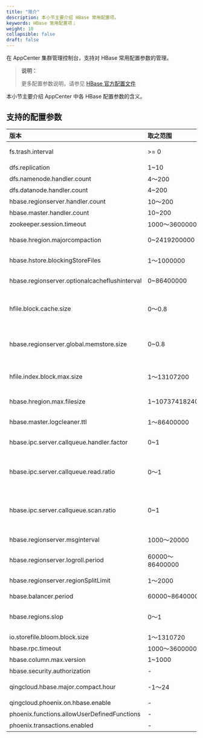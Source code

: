 ```yaml
---
title: "简介"
description: 本小节主要介绍 HBase 常用配置项。 
keywords: HBase 常用配置项；
weight: 10
collapsible: false
draft: false
---
```




在 AppCenter 集群管理控制台，支持对 HBase 常用配置参数的管理。

> **说明：**
> 
> 更多配置参数说明，请参见 [HBase 官方配置文件](http://hbase.apache.org/book.html#config.files)

本小节主要介绍 AppCenter 中各 HBase 配置参数的含义。 

## 支持的配置参数

|<span style="display:inline-block;width:80px">版本</span> |<span style="display:inline-block;width:120px">取之范围</span>|<span style="display:inline-block;width:420px">版本说明</span>|
|:----|:----|:----|
|   fs.trash.interval    |       >= 0  |  表示被永久删除前在回收站中保留的分钟数，配置为0表示不开启回收站功能。  |
|   dfs.replication      |  1~10        |   表示默认副本数。  |
|   dfs.namenode.handler.count    |      4～200  |  表示 NameNode 处理 RPC 请求的线程数。  |
|   dfs.datanode.handler.count      |  4~200        |   表示 DataNode 处理 RPC 请求的线程数。  |
|   hbase.regionserver.handler.count    |       10～200  |  表示 RegionSever 处理 RPC 请求的线程数。  |
|   hbase.master.handler.count     |  10~200        |   表示 Master 处理 RPC 请求的线程数。  |
|   zookeeper.session.timeout    |   1000～3600000 |  表示 HBase 连接 Zookeeper 的 session timeout 时间。  |
|   hbase.hregion.majorcompaction      |  0~2419200000       |   表示两次自动 Major Compaction 的时间间隔，设为0则禁用自动 Compaction。  |
|   hbase.hstore.blockingStoreFiles    |   1～1000000  |  表示当一个 Store 中的 StoreFiles 达到该值时，会 block 写入，进行 Compaction。  |
|   hbase.regionserver.optionalcacheflushinterval      |  0~86400000        |   表示一个 edit 版本在内存中 cache 的最长时间，超过该时间则自动 flush 到磁盘，设为0则禁用自动 flush。  |
|   hfile.block.cache.size   |   0～0.8 |  表示读缓存 BlockCache 占用的堆内存比例，读多于写可适当增大该值。<li>`hbase.regionserver.global.memstore.size` +` hfile.block.cache.size` <= 0.8  |
|   hbase.regionserver.global.memstore.size      |  0~0.8       |   表示一台 RegionServer 上所有 MemStores 占用的堆内存比例， 写多于读可适当增大该值。<li>`hbase.regionserver.global.memstore.size` + `hfile.block.cache.size` <= 0.8  |
|   hfile.index.block.max.size    |   1～13107200  |  表示 HFile 索引块大小。索引块越小，需要的索引块越多，索引的层级越深；索引块过大，对索引块本身的扫描时间会显著的增加。  |
|   hbase.hregion.max.filesize      |  1~107374182400        |   表示一Region split 触发阈值。当一个 Region 里的所有 HFile 大小超过该值，region 自动 split。  |
|   hbase.master.logcleaner.ttl  |   1～86400000 |  表示预写 log（WAL）过期时间，超过这个时间 Master 会将该 WAL 删除。  |
|   hbase.ipc.server.callqueue.handler.factor      |  0~1       |   表示调用队列个数因子，设为0表示所有的handler共用一个队列，设为1表示每个handler拥有自己的队列。  |
|   hbase.ipc.server.callqueue.read.ratio    |   0～1  |  表示调用 read 请求队列个数因子。<li>设为0表示不去分读写请求的队列，小于0.5表示读请求队列少于写请求队列。<li>设为1表示只有1个写请求队，其他都是读请求。  |
|  hbase.ipc.server.callqueue.scan.ratio      |  0~1        |   表示调用 scan 请求队列个数因子。<li>设为0和1表示在读请求队列中不区分 long-read 和 small-read。<li>小于0.5表示 long-read 数小于 small-read 数。  |
|   hbase.regionserver.msginterval  |   1000～20000 |  表示 ResionServer 给 Master 发送消息的时间间隔，心跳间隔。  |
|   hbase.regionserver.logroll.period      |  60000～86400000       |   表示 HBase 预写log（WAL） roll 的时间间隔，便于后期删除过期 log。  |
|   hbase.regionserver.regionSplitLimit    |   1～2000  |  表示一个 RegionServer 上的 region 数达到这个 limit 后不再 split。  |
|  hbase.balancer.period      | 60000~86400000        |   表示 Master 每隔多久做一次 balance 操作。  |
|   hbase.regions.slop  |   0～1 |  表示 Rebalance 操作的前提条件，如果有 regionserver 上的 region 数超过 average + (average * slop) 则进行 Rebalance。  |
|   io.storefile.bloom.block.size      |  1～1310720       |   表示布隆过滤器块大小。  |
|   hbase.rpc.timeout    |   1000～3600000  |  表示 HBase client 应用 rpc 超时时间。  |
|  hbase.column.max.version      | 1~1000        |   表示新创建列簇的最大版本数。  |
|   hbase.security.authorization  |   - |  表示是否开启安全认证机制。  |
|   qingcloud.hbase.major.compact.hour      |  -1～24       |   表示设置每天手动 Major Compaction 的整点时间，设为-1则取消手动 Compaction。  |
|   qingcloud.phoenix.on.hbase.enable  |   - |  表示是否开启 Phoenix 查询引擎功能。  |
|   phoenix.functions.allowUserDefinedFunctions  |   - |  表示是是否开启 Phoenix UDF。  |
|   phoenix.transactions.enabled  |   - |  表示是否开启 Phoenix ACID 事务。  |
